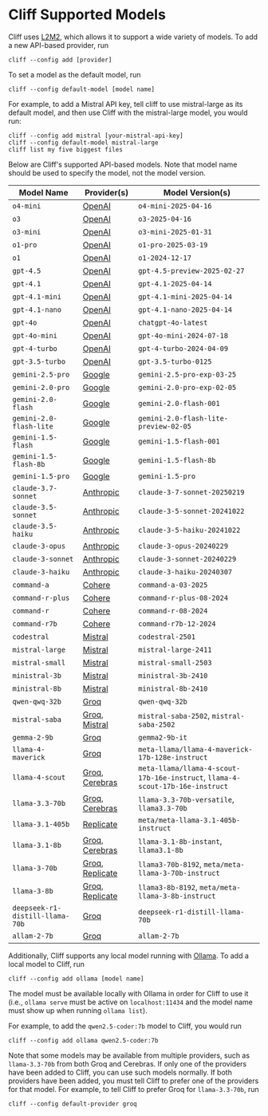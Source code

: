 # Cliff Supported Models

Cliff uses [L2M2](https://github.com/pkelaita/l2m2), which allows it to support a wide variety of models. To add a new API-based provider, run

```
cliff --config add [provider]
```

To set a model as the default model, run

```
cliff --config default-model [model name]
```

For example, to add a Mistral API key, tell cliff to use mistral-large as its default model, and then use Cliff with the mistral-large model, you would run:

```
cliff --config add mistral [your-mistral-api-key]
cliff --config default-model mistral-large
cliff list my five biggest files
```

Below are Cliff's supported API-based models. Note that model name should be used to specify the model, not the model version.

<!--start-model-table-->

| Model Name | Provider(s) | Model Version(s) |
| --- | --- | --- |
| `o4-mini` | [OpenAI](https://openai.com/api/) | `o4-mini-2025-04-16` |
| `o3` | [OpenAI](https://openai.com/api/) | `o3-2025-04-16` |
| `o3-mini` | [OpenAI](https://openai.com/api/) | `o3-mini-2025-01-31` |
| `o1-pro` | [OpenAI](https://openai.com/api/) | `o1-pro-2025-03-19` |
| `o1` | [OpenAI](https://openai.com/api/) | `o1-2024-12-17` |
| `gpt-4.5` | [OpenAI](https://openai.com/api/) | `gpt-4.5-preview-2025-02-27` |
| `gpt-4.1` | [OpenAI](https://openai.com/api/) | `gpt-4.1-2025-04-14` |
| `gpt-4.1-mini` | [OpenAI](https://openai.com/api/) | `gpt-4.1-mini-2025-04-14` |
| `gpt-4.1-nano` | [OpenAI](https://openai.com/api/) | `gpt-4.1-nano-2025-04-14` |
| `gpt-4o` | [OpenAI](https://openai.com/api/) | `chatgpt-4o-latest` |
| `gpt-4o-mini` | [OpenAI](https://openai.com/api/) | `gpt-4o-mini-2024-07-18` |
| `gpt-4-turbo` | [OpenAI](https://openai.com/api/) | `gpt-4-turbo-2024-04-09` |
| `gpt-3.5-turbo` | [OpenAI](https://openai.com/api/) | `gpt-3.5-turbo-0125` |
| `gemini-2.5-pro` | [Google](https://ai.google.dev/) | `gemini-2.5-pro-exp-03-25` |
| `gemini-2.0-pro` | [Google](https://ai.google.dev/) | `gemini-2.0-pro-exp-02-05` |
| `gemini-2.0-flash` | [Google](https://ai.google.dev/) | `gemini-2.0-flash-001` |
| `gemini-2.0-flash-lite` | [Google](https://ai.google.dev/) | `gemini-2.0-flash-lite-preview-02-05` |
| `gemini-1.5-flash` | [Google](https://ai.google.dev/) | `gemini-1.5-flash-001` |
| `gemini-1.5-flash-8b` | [Google](https://ai.google.dev/) | `gemini-1.5-flash-8b` |
| `gemini-1.5-pro` | [Google](https://ai.google.dev/) | `gemini-1.5-pro` |
| `claude-3.7-sonnet` | [Anthropic](https://www.anthropic.com/api) | `claude-3-7-sonnet-20250219` |
| `claude-3.5-sonnet` | [Anthropic](https://www.anthropic.com/api) | `claude-3-5-sonnet-20241022` |
| `claude-3.5-haiku` | [Anthropic](https://www.anthropic.com/api) | `claude-3-5-haiku-20241022` |
| `claude-3-opus` | [Anthropic](https://www.anthropic.com/api) | `claude-3-opus-20240229` |
| `claude-3-sonnet` | [Anthropic](https://www.anthropic.com/api) | `claude-3-sonnet-20240229` |
| `claude-3-haiku` | [Anthropic](https://www.anthropic.com/api) | `claude-3-haiku-20240307` |
| `command-a` | [Cohere](https://docs.cohere.com/) | `command-a-03-2025` |
| `command-r-plus` | [Cohere](https://docs.cohere.com/) | `command-r-plus-08-2024` |
| `command-r` | [Cohere](https://docs.cohere.com/) | `command-r-08-2024` |
| `command-r7b` | [Cohere](https://docs.cohere.com/) | `command-r7b-12-2024` |
| `codestral` | [Mistral](https://docs.mistral.ai/deployment/laplateforme/overview/) | `codestral-2501` |
| `mistral-large` | [Mistral](https://docs.mistral.ai/deployment/laplateforme/overview/) | `mistral-large-2411` |
| `mistral-small` | [Mistral](https://docs.mistral.ai/deployment/laplateforme/overview/) | `mistral-small-2503` |
| `ministral-3b` | [Mistral](https://docs.mistral.ai/deployment/laplateforme/overview/) | `ministral-3b-2410` |
| `ministral-8b` | [Mistral](https://docs.mistral.ai/deployment/laplateforme/overview/) | `ministral-8b-2410` |
| `qwen-qwq-32b` | [Groq](https://wow.groq.com/) | `qwen-qwq-32b` |
| `mistral-saba` | [Groq](https://wow.groq.com/), [Mistral](https://docs.mistral.ai/deployment/laplateforme/overview/) | `mistral-saba-2502`, `mistral-saba-2502` |
| `gemma-2-9b` | [Groq](https://wow.groq.com/) | `gemma2-9b-it` |
| `llama-4-maverick` | [Groq](https://wow.groq.com/) | `meta-llama/llama-4-maverick-17b-128e-instruct` |
| `llama-4-scout` | [Groq](https://wow.groq.com/), [Cerebras](https://inference-docs.cerebras.ai) | `meta-llama/llama-4-scout-17b-16e-instruct`, `llama-4-scout-17b-16e-instruct` |
| `llama-3.3-70b` | [Groq](https://wow.groq.com/), [Cerebras](https://inference-docs.cerebras.ai) | `llama-3.3-70b-versatile`, `llama3.3-70b` |
| `llama-3.1-405b` | [Replicate](https://replicate.com/) | `meta/meta-llama-3.1-405b-instruct` |
| `llama-3.1-8b` | [Groq](https://wow.groq.com/), [Cerebras](https://inference-docs.cerebras.ai) | `llama-3.1-8b-instant`, `llama3.1-8b` |
| `llama-3-70b` | [Groq](https://wow.groq.com/), [Replicate](https://replicate.com/) | `llama3-70b-8192`, `meta/meta-llama-3-70b-instruct` |
| `llama-3-8b` | [Groq](https://wow.groq.com/), [Replicate](https://replicate.com/) | `llama3-8b-8192`, `meta/meta-llama-3-8b-instruct` |
| `deepseek-r1-distill-llama-70b` | [Groq](https://wow.groq.com/) | `deepseek-r1-distill-llama-70b` |
| `allam-2-7b` | [Groq](https://wow.groq.com/) | `allam-2-7b` |

<!--end-model-table-->

Additionally, Cliff supports any local model running with [Ollama](https://ollama.ai/). To add a local model to Cliff, run

```
cliff --config add ollama [model name]
```

The model must be available locally with Ollama in order for Cliff to use it (i.e., `ollama serve` must be active on `localhost:11434` and the model name must show up when running `ollama list`).

For example, to add the `qwen2.5-coder:7b` model to Cliff, you would run

```
cliff --config add ollama qwen2.5-coder:7b
```

Note that some models may be available from multiple providers, such as `llama-3.3-70b` from both Groq and Cerebras. If only one of the providers have been added to Cliff, you can use such models normally. If both providers have been added, you must tell Cliff to prefer one of the providers for that model. For example, to tell Cliff to prefer Groq for `llama-3.3-70b`, run

```
cliff --config default-provider groq
```
